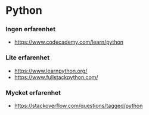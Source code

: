 # Python

### Ingen erfarenhet

- https://www.codecademy.com/learn/python

### Lite erfarenhet

- https://www.learnpython.org/
- https://www.fullstackpython.com/

### Mycket erfarenhet

- https://stackoverflow.com/questions/tagged/python
